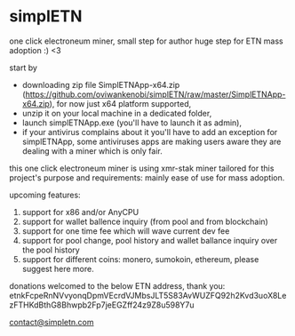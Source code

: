 # simplETN
one click electroneum miner, small step for author huge step for ETN mass adoption :) <3

start by 
- downloading zip file SimplETNApp-x64.zip (https://github.com/oviwankenobi/simplETN/raw/master/SimplETNApp-x64.zip), for now just x64 platform supported, 
- unzip it on your local machine in a dedicated folder, 
- launch simplETNApp.exe (you'll have to launch it as admin), 
- if your antivirus complains about it you'll have to add an exception for simplETNApp, some antiviruses apps are making users aware they are dealing with a miner which is only fair.

this one click electroneum miner is using xmr-stak miner tailored for this project's purpose and requirements: mainly ease of use for mass adoption.

upcoming features:

1. support for x86 and/or AnyCPU
2. support for wallet ballence inquiry (from pool and from blockchain)
3. support for one time fee which will wave current dev fee
4. support for pool change, pool history and wallet ballance inquiry over the pool history
5. support for different coins: monero, sumokoin, ethereum, please suggest here more.

donations welcomed to the below ETN address, thank you:
etnkFcpeRnNVvyonqDpmVEcrdVJMbsJLT5S83AvWUZFQ92h2Kvd3uoX8LezFTHKdBthG8Bhwpb2Fp7jeEGZff24z9Z8u598Y7u

contact@simpletn.com

